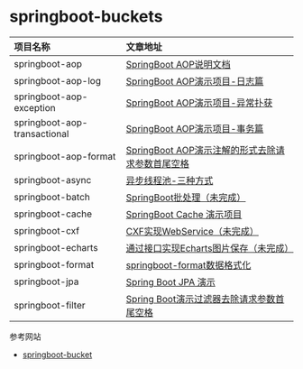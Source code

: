 # springboot-buckets

| 项目名称 | 文章地址 |
|:--- |:---   |
|springboot-aop|[SpringBoot AOP说明文档](./springboot-aop)|
|springboot-aop-log|[SpringBoot AOP演示项目-日志篇](./springboot-aop/springboot-aop-log)|
|springboot-aop-exception|[SpringBoot AOP演示项目-异常扑获](./springboot-aop/springboot-aop-exception)|
|springboot-aop-transactional|[SpringBoot AOP演示项目-事务篇](./springboot-aop/springboot-aop-transactional)|
|springboot-aop-format|[SpringBoot AOP演示注解的形式去除请求参数首尾空格](./springboot-aop/springboot-aop-format)|
|springboot-async|[异步线程池-三种方式](./springboot-async)|
|springboot-batch|[SpringBoot批处理（未完成）](./springboot-batch)|
|springboot-cache|[SpringBoot Cache 演示项目](./springboot-cache)|
|springboot-cxf|[CXF实现WebService（未完成）](./springboot-cxf)|
|springboot-echarts|[通过接口实现Echarts图片保存（未完成）](./springboot-echarts)|
|springboot-format|[springboot-format数据格式化](./springboot-format)|
|springboot-jpa|[Spring Boot JPA 演示](./springboot-jpa)|
|springboot-filter|[Spring Boot演示过滤器去除请求参数首尾空格](./springboot-filter)|

参考网站
- [springboot-bucket](https://gitee.com/yidao620/springboot-bucket/tree/master)